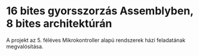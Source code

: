 # 16 bites gyorsszorzás Assemblyben, 8 bites architektúrán
A projekt az 5. féléves Mikrokontroller alapú rendszerek házi feladatának megvalósítása.
